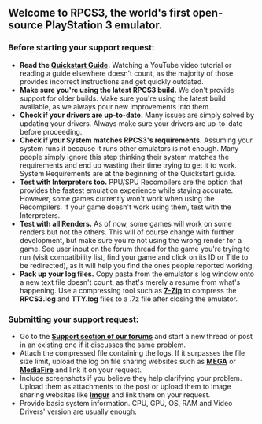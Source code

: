 ## Welcome to RPCS3, the world's first open-source PlayStation 3 emulator.

### Before starting your support request:
* **Read the [Quickstart Guide](https://rpcs3.net/quickstart).** Watching a YouTube video tutorial or reading a guide elsewhere doesn't count, as the majority of those provides incorrect instructions and get quickly outdated.
* **Make sure you're using the latest RPCS3 build.** We don't provide support for older builds. Make sure you're using the latest build available, as we always pour new improvements into them.
* **Check if your drivers are up-to-date.** Many issues are simply solved by updating your drivers. Always make sure your drivers are up-to-date before proceeding.
* **Check if your System matches RPCS3's requirements.** Assuming your system runs it because it runs other emulators is not enough. Many people simply ignore this step thinking their system matches the requirements and end up wasting their time trying to get it to work. System Requirements are at the beginning of the Quickstart guide.
* **Test with Interpreters too.** PPU/SPU Recompilers are the option that provides the fastest emulation experience while staying accurate. However, some games currently won't work when using the Recompilers. If your game doesn't work using them, test with the Interpreters.
* **Test with all Renders.** As of now, some games will work on some renders but not the others. This will of course change with further development, but make sure you're not using the wrong render for a game. See user input on the forum thread for the game you're trying to run (visit compatibility list, find your game and click on its ID or Title to be redirected), as it will help you find the ones people reported working.
* **Pack up your log files.** Copy pasta from the emulator's log window onto a new text file doesn't count, as that's merely a resume from what's happening. Use a compressing tool such as [**7-Zip**](http://www.7-zip.org/) to compress the **RPCS3.log** and **TTY.log** files to a .7z file after closing the emulator.

### Submitting your support request:
* Go to the [**Support section of our forums**](https://forums.rpcs3.net/forum-18.html) and start a new thread or post in an existing one if it discusses the same problem. 
* Attach the compressed file containing the logs. If it surpasses the file size limit, upload the log on file sharing websites such as [**MEGA**](https://mega.co.nz/) or [**MediaFire**](https://www.mediafire.com/) and link it on your request.
* Include screenshots if you believe they help clarifying your problem. Upload them as attachments to the post or upload them to image sharing websites like [**Imgur**](http://imgur.com/) and link them on your request.
* Provide basic system information. CPU, GPU, OS, RAM and Video Drivers' version are usually enough.